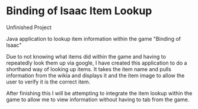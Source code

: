 # Binding of Isaac Item Lookup

Unfinished Project

Java application to lookup item information within the game "Binding of Isaac"

Due to not knowing what items did within the game and having to repeatedly look them up via google, I have created this application to do a shorthand way of looking up items. It takes the item name and pulls information from the wikia and displays it and the item image to allow the user to verify it is the correct item.

After finishing this I will be attempting to integrate the item lookup within the game to allow me to view information without having to tab from the game.
